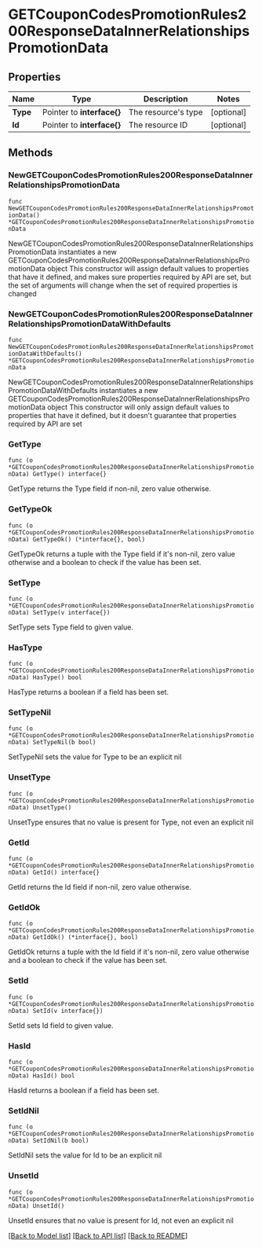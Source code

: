 # GETCouponCodesPromotionRules200ResponseDataInnerRelationshipsPromotionData

## Properties

Name | Type | Description | Notes
------------ | ------------- | ------------- | -------------
**Type** | Pointer to **interface{}** | The resource&#39;s type | [optional] 
**Id** | Pointer to **interface{}** | The resource ID | [optional] 

## Methods

### NewGETCouponCodesPromotionRules200ResponseDataInnerRelationshipsPromotionData

`func NewGETCouponCodesPromotionRules200ResponseDataInnerRelationshipsPromotionData() *GETCouponCodesPromotionRules200ResponseDataInnerRelationshipsPromotionData`

NewGETCouponCodesPromotionRules200ResponseDataInnerRelationshipsPromotionData instantiates a new GETCouponCodesPromotionRules200ResponseDataInnerRelationshipsPromotionData object
This constructor will assign default values to properties that have it defined,
and makes sure properties required by API are set, but the set of arguments
will change when the set of required properties is changed

### NewGETCouponCodesPromotionRules200ResponseDataInnerRelationshipsPromotionDataWithDefaults

`func NewGETCouponCodesPromotionRules200ResponseDataInnerRelationshipsPromotionDataWithDefaults() *GETCouponCodesPromotionRules200ResponseDataInnerRelationshipsPromotionData`

NewGETCouponCodesPromotionRules200ResponseDataInnerRelationshipsPromotionDataWithDefaults instantiates a new GETCouponCodesPromotionRules200ResponseDataInnerRelationshipsPromotionData object
This constructor will only assign default values to properties that have it defined,
but it doesn't guarantee that properties required by API are set

### GetType

`func (o *GETCouponCodesPromotionRules200ResponseDataInnerRelationshipsPromotionData) GetType() interface{}`

GetType returns the Type field if non-nil, zero value otherwise.

### GetTypeOk

`func (o *GETCouponCodesPromotionRules200ResponseDataInnerRelationshipsPromotionData) GetTypeOk() (*interface{}, bool)`

GetTypeOk returns a tuple with the Type field if it's non-nil, zero value otherwise
and a boolean to check if the value has been set.

### SetType

`func (o *GETCouponCodesPromotionRules200ResponseDataInnerRelationshipsPromotionData) SetType(v interface{})`

SetType sets Type field to given value.

### HasType

`func (o *GETCouponCodesPromotionRules200ResponseDataInnerRelationshipsPromotionData) HasType() bool`

HasType returns a boolean if a field has been set.

### SetTypeNil

`func (o *GETCouponCodesPromotionRules200ResponseDataInnerRelationshipsPromotionData) SetTypeNil(b bool)`

 SetTypeNil sets the value for Type to be an explicit nil

### UnsetType
`func (o *GETCouponCodesPromotionRules200ResponseDataInnerRelationshipsPromotionData) UnsetType()`

UnsetType ensures that no value is present for Type, not even an explicit nil
### GetId

`func (o *GETCouponCodesPromotionRules200ResponseDataInnerRelationshipsPromotionData) GetId() interface{}`

GetId returns the Id field if non-nil, zero value otherwise.

### GetIdOk

`func (o *GETCouponCodesPromotionRules200ResponseDataInnerRelationshipsPromotionData) GetIdOk() (*interface{}, bool)`

GetIdOk returns a tuple with the Id field if it's non-nil, zero value otherwise
and a boolean to check if the value has been set.

### SetId

`func (o *GETCouponCodesPromotionRules200ResponseDataInnerRelationshipsPromotionData) SetId(v interface{})`

SetId sets Id field to given value.

### HasId

`func (o *GETCouponCodesPromotionRules200ResponseDataInnerRelationshipsPromotionData) HasId() bool`

HasId returns a boolean if a field has been set.

### SetIdNil

`func (o *GETCouponCodesPromotionRules200ResponseDataInnerRelationshipsPromotionData) SetIdNil(b bool)`

 SetIdNil sets the value for Id to be an explicit nil

### UnsetId
`func (o *GETCouponCodesPromotionRules200ResponseDataInnerRelationshipsPromotionData) UnsetId()`

UnsetId ensures that no value is present for Id, not even an explicit nil

[[Back to Model list]](../README.md#documentation-for-models) [[Back to API list]](../README.md#documentation-for-api-endpoints) [[Back to README]](../README.md)


